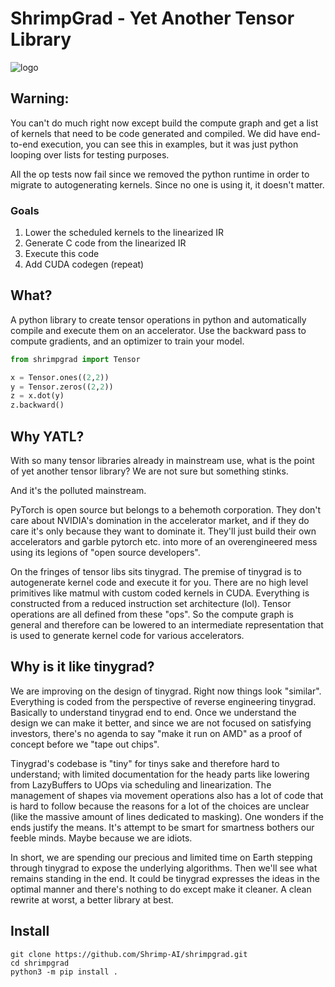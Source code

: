 # ShrimpGrad - Yet Another Tensor Library

![logo](https://github.com/kvkenyon/shrimpgrad/assets/1572831/806ab2ca-5a8c-4b46-b53e-4951eca122b4)

## Warning:
You can't do much right now except build the compute graph and get a list of kernels that need to be code generated and compiled. We did have end-to-end execution, you can see this in examples, but it was just python looping over lists for testing purposes.

All the op tests now fail since we removed the python runtime in order to migrate to autogenerating kernels. Since no one is using it, it doesn't matter.

### Goals
1. Lower the scheduled kernels to the linearized IR
2. Generate C code from the linearized IR
3. Execute this code
4. Add CUDA codegen (repeat)

## What?

A python library to create tensor operations in python and automatically compile and execute them on an accelerator. Use the backward pass to compute gradients, and an optimizer to train your model.

```python
from shrimpgrad import Tensor

x = Tensor.ones((2,2))
y = Tensor.zeros((2,2))
z = x.dot(y)
z.backward()
```

## Why YATL?

With so many tensor libraries already in mainstream use, what is the point of yet another tensor library? We are not sure but something stinks.

And it's the polluted mainstream. 

PyTorch is open source but belongs to a behemoth corporation. They don't care about NVIDIA's domination in the accelerator market, and if they do care it's only because they want to dominate it. They'll just build their own accelerators and garble pytorch etc. into more of an overengineered mess using its legions of "open source developers". 

On the fringes of tensor libs sits tinygrad. The premise of tinygrad is to autogenerate kernel code and execute it for you. There are no high level primitives like matmul with custom coded kernels in CUDA. Everything is constructed from a reduced instruction set architecture (lol). Tensor operations are all defined from these "ops". So the compute graph is general and therefore can be lowered to an intermediate representation that is used to generate kernel code for various accelerators.


## Why is it like tinygrad?

We are improving on the design of tinygrad. Right now things look "similar". Everything is coded from the perspective of reverse engineering tinygrad. Basically to understand tinygrad end to end. Once we understand the design we can make it better, and since we are not focused on satisfying investors, there's no agenda to say "make it run on AMD" as a proof of concept before we "tape out chips". 

Tinygrad's codebase is "tiny" for tinys sake and therefore hard to understand; with limited documentation for the heady parts like lowering from LazyBuffers to UOps via scheduling and linearization. The management of shapes via movement operations also has a lot of code that is hard to follow because the reasons for a lot of the choices are unclear (like the massive amount of lines dedicated to masking). One wonders if the ends justify the means. It's attempt to be smart for smartness bothers our feeble minds. Maybe because we are idiots. 

In short, we are spending our precious and limited time on Earth stepping through tinygrad to expose the underlying algorithms. Then we'll see what remains standing in the end. It could be tinygrad expresses the ideas in the optimal manner and there's nothing to do except make it cleaner. A clean rewrite at worst, a better library at best.

## Install

```
git clone https://github.com/Shrimp-AI/shrimpgrad.git
cd shrimpgrad
python3 -m pip install .
```
